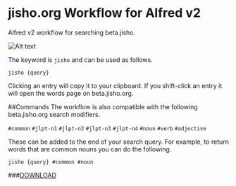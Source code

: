 jisho.org Workflow for Alfred v2
=====================

Alfred v2 workflow for searching beta.jisho.

![Alt text](https://dl.dropboxusercontent.com/u/3781820/alfred-jisho-workflow.png?raw=true)

The keyword is `jisho` and can be used as follows.

`jisho {query}`

Clicking an entry will copy it to your clipboard. If you shift-click an entry it will open the words page on beta.jisho.org.

##Commands
The workflow is also compatible with the following beta.jisho.org search modifiers. 

`#common`
`#jlpt-n1`
`#jlpt-n2`
`#jlpt-n3`
`#jlpt-n4`
`#noun`
`#verb`
`#adjective`

These can be added to the end of your search query. For example, to return words that are common nouns you can do the following.

`jisho {query} #common #noun`


###[DOWNLOAD]()